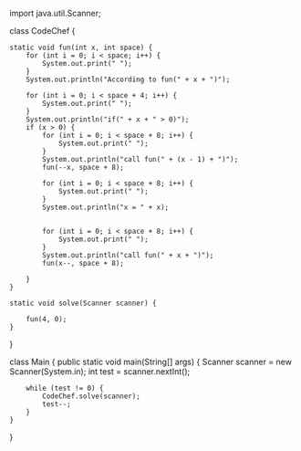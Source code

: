 import java.util.Scanner;

class CodeChef {

    static void fun(int x, int space) {
        for (int i = 0; i < space; i++) {
            System.out.print(" ");
        }
        System.out.println("According to fun(" + x + ")");

        for (int i = 0; i < space + 4; i++) {
            System.out.print(" ");
        }
        System.out.println("if(" + x + " > 0)");
        if (x > 0) {
            for (int i = 0; i < space + 8; i++) {
                System.out.print(" ");
            }
            System.out.println("call fun(" + (x - 1) + ")");
            fun(--x, space + 8);

            for (int i = 0; i < space + 8; i++) {
                System.out.print(" ");
            }
            System.out.println("x = " + x);


            for (int i = 0; i < space + 8; i++) {
                System.out.print(" ");
            }
            System.out.println("call fun(" + x + ")");
            fun(x--, space + 8);

        }
    }

    static void solve(Scanner scanner) {

        fun(4, 0);
    }
}

class Main {
    public static void main(String[] args) {
        Scanner scanner = new Scanner(System.in);
        int test = scanner.nextInt();

        while (test != 0) {
            CodeChef.solve(scanner);
            test--;
        }
    }
}
